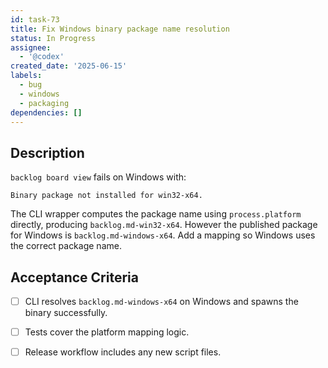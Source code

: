 ```yaml
---
id: task-73
title: Fix Windows binary package name resolution
status: In Progress
assignee:
  - '@codex'
created_date: '2025-06-15'
labels:
  - bug
  - windows
  - packaging
dependencies: []
---
```


## Description
`backlog board view` fails on Windows with:
```
Binary package not installed for win32-x64.
```
The CLI wrapper computes the package name using `process.platform` directly, producing `backlog.md-win32-x64`. However the published package for Windows is `backlog.md-windows-x64`. Add a mapping so Windows uses the correct package name.

## Acceptance Criteria
- [ ] CLI resolves `backlog.md-windows-x64` on Windows and spawns the binary successfully.
- [ ] Tests cover the platform mapping logic.
- [ ] Release workflow includes any new script files.

